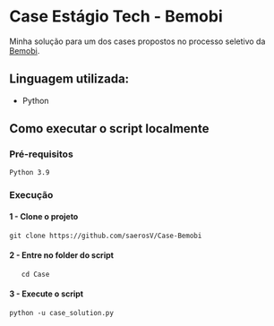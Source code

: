 # Case Estágio Tech - Bemobi

Minha solução para um dos cases propostos no processo seletivo da [Bemobi](https://www.bemobi.com.br/).


## Linguagem utilizada:

* Python

## Como executar o script localmente

### Pré-requisitos
`Python 3.9`

### Execução

#### 1 - Clone o projeto
`git clone https://github.com/saerosV/Case-Bemobi`

#### 2 - Entre no folder do script
```cd Case-Bemobi
   cd Case
```

#### 3 - Execute o script
`python -u case_solution.py`


